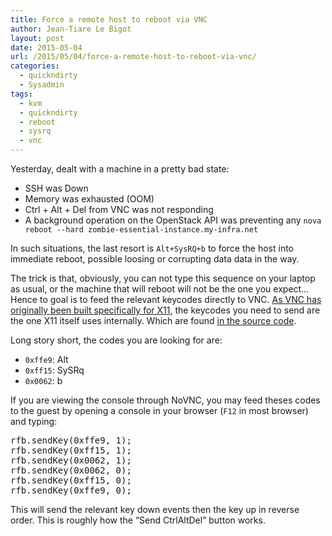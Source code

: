 ```yaml
---
title: Force a remote host to reboot via VNC
author: Jean-Tiare Le Bigot
layout: post
date: 2015-05-04
url: /2015/05/04/force-a-remote-host-to-reboot-via-vnc/
categories:
  - quickndirty
  - Sysadmin
tags:
  - kvm
  - quickndirty
  - reboot
  - sysrq
  - vnc
---
```

Yesterday, dealt with a machine in a pretty bad state:

  * SSH was Down
  * Memory was exhausted (OOM)
  * Ctrl + Alt + Del from VNC was not responding
  * A background operation on the OpenStack API was preventing any `nova reboot --hard zombie-essential-instance.my-infra.net`

In such situations, the last resort is `Alt+SysRQ+b` to force the host into immediate reboot, possible loosing or corrupting data data in the way.

The trick is that, obviously, you can not type this sequence on your laptop as usual, or the machine that will reboot will not be the one you expect&#8230; Hence to goal is to feed the relevant keycodes directly to VNC. [As VNC has originally been built specifically for X11][1], the keycodes you need to send are the one X11 itself uses internally. Which are found [in the source code][2].

Long story short, the codes you are looking for are:

  * `0xffe9`: Alt
  * `0xff15`: SySRq
  * `0x0062`: b

If you are viewing the console through NoVNC, you may feed theses codes to the guest by opening a console in your browser (`F12` in most browser) and typing:

<pre class="brush: jscript; title: ; notranslate" title="">rfb.sendKey(0xffe9, 1);
rfb.sendKey(0xff15, 1);
rfb.sendKey(0x0062, 1);
rfb.sendKey(0x0062, 0);
rfb.sendKey(0xff15, 0);
rfb.sendKey(0xffe9, 0);
</pre>

This will send the relevant key down events then the key up in reverse order. This is roughly how the &#8220;Send CtrlAltDel&#8221; button works.

 [1]: http://www.realvnc.com/docs/rfbproto.pdf
 [2]: http://www.cl.cam.ac.uk/~mgk25/ucs/keysymdef.h